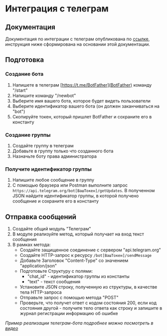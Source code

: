 # Интеграция с телеграм

## Документация

Документация по интеграции с телеграм опубликована по [ссылке](https://core.telegram.org/bots/api), инструкция ниже сформирована на основании этой документации.

## Подготовка

### Создание бота

1. Напишете в телеграм [https://t.me/BotFather](BotFather) команду "/start"
2. Напишите команду "/newbot"
3. Выберите имя вашего бота, которое будет видеть пользователи
4. Выберите идентификатор вашего бота (он должен заканчиваться на "bot")
5. Скопируйте токен, который пришлет BotFather и сохраните его в константу

### Создание группы

1. Создайте группу в телеграм
2. Добавьте в группу только что созданного бота
3. Назначьте боту права администратора

### Получите идентификатор группы

1. Напишите любое сообщение в группу
2. С помощью браузера или Postman выполните запрос `https://api.telegram.org/bot[ВашТокен]/getUpdates`. В полученном JSON найдите идентификатор группы, в которой получено сообщение и сохраните его в константу

## Отправка сообщений

1. Создайте общий модуль "Телеграм"
2. В модуле реализуйте метод, который получает на вход текст сообщения
3. В рамках метода:
    - Создайте защищенное соединение с сервером "api.telegram.org"
    - Создайте HTTP-запрос к ресурсу `/bot[ВашТокен]/sendMessage`
    - Добавьте Заголовок "Content-Type" со значением "application/json"
    - Подготовьте Структуру с полями:
        - "chat_id" - идентификатор группы из константы
        - "text" - текст сообщения
    - Установите JSON строку, полученную из структуры, в качестве тела HTTP-запроса
    - Отправьте запрос с помощью метода "POST"
    - Проверьте, что получет ответ с кодом состояния 200, если код состояния другой - получите тело ответа как строку и запишите в журнал регистрации информацию об ошибке

*Пример реализации телеграм-бота подробнее можно посмотреть в [видео](https://www.youtube.com/live/peZsik57m4k?feature=share)*

